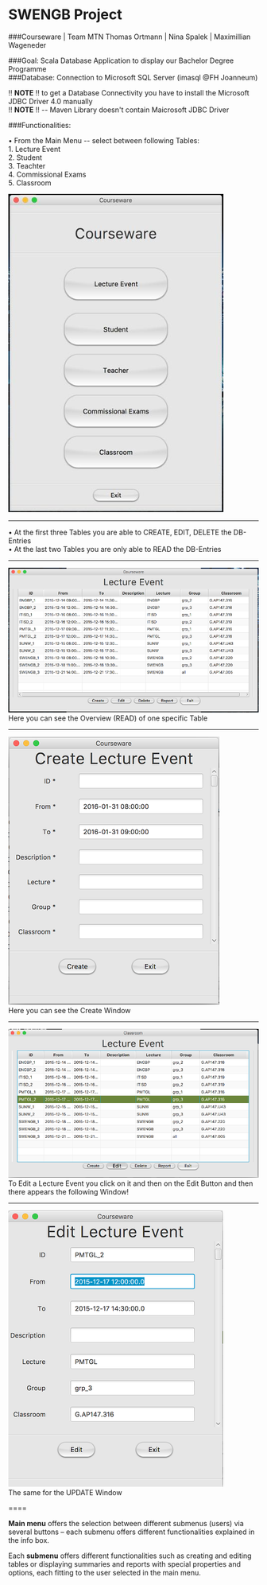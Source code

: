 #                                                       SWENGB Project 
###Courseware | Team MTN 
                                       Thomas Ortmann | Nina Spalek | Maximillian Wageneder


###Goal: 
Scala Database Application to display our Bachelor Degree Programme <br>
###Database:
Connection to Microsoft SQL Server (imasql @FH Joanneum)
  
!! **NOTE** !! to get a Database Connectivity you have to install the Microsoft JDBC Driver 4.0 manually  
!! **NOTE** !! -- Maven Library doesn't contain Maicrosoft JDBC Driver 

###Functionalities: <br>

•	From the Main Menu -- select between following Tables: <br>
    1. Lecture Event<br>
2. Student<br>
3. Teachter<br>
4. Commissional Exams<br>
5. Classroom <br>

![MainMenu](https://github.com/nspalek/fhj.swengb.project.courseware.mtn/blob/master/src/main/resources/Screenshots/Courseware_MainMenu.jpg "MainMenu")

----

•	At the first three Tables you are able to CREATE, EDIT, DELETE the DB-Entries <br>
•	At the last two Tables you are only able to READ the DB-Entries <br>

----

![CRUD](https://github.com/NSpalek/fhj.swengb.project.courseware.mtn/blob/master/src/main/resources/Screenshots/Courseware_CRUD_Lecture_Event.png "CRUD")
<br> Here you can see the Overview (READ) of one specific Table <br>

----
![Create](https://github.com/nspalek/fhj.swengb.project.courseware.mtn/blob/master/src/main/resources/Screenshots/Courseware_C_Lecture_Event.png "Create")
<br> Here you can see the Create Window 

----

![Read_Update](https://github.com/nspalek/fhj.swengb.project.courseware.mtn/blob/master/src/main/resources/Screenshots/Courseware_RU_Lecture_Event.png "Read_Update")
<br> To Edit a Lecture Event you click on it and then on the Edit Button and then there appears the following Window! 

----

![Update](https://github.com/nspalek/fhj.swengb.project.courseware.mtn/blob/master/src/main/resources/Screenshots/Courseware_U_Lecture_Event.png "Update")
<br> The same for the UPDATE Window 

====










**Main menu** offers the selection between different submenus (users) via several buttons – each submenu offers different functionalities explained in the info box.<br>

Each **submenu** offers different functionalities such as creating and editing tables or displaying summaries and reports with special properties and options, each fitting to the user selected in the main menu. 